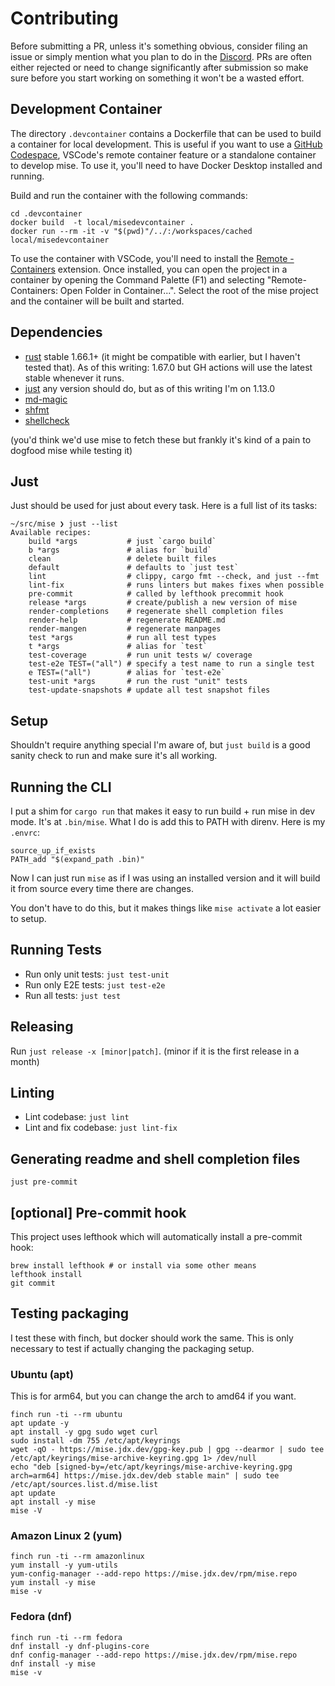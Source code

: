# Contributing

Before submitting a PR, unless it's something obvious, consider filing an issue or simply mention what you plan to do in the [Discord](https://discord.gg/UBa7pJUN7Z).
PRs are often either rejected or need to change significantly after submission so make sure before you start working on something it won't be a wasted effort.

## Development Container

The directory `.devcontainer` contains a Dockerfile that can be used to build a container for local development. This is useful if you want to use a [GitHub Codespace](https://docs.github.com/codespaces), VSCode's remote container feature or a standalone container to develop mise. To use it, you'll need to have Docker Desktop installed and running.

Build and run the container with the following commands:

```shell
cd .devcontainer
docker build  -t local/misedevcontainer .
docker run --rm -it -v "$(pwd)"/../:/workspaces/cached local/misedevcontainer
```

To use the container with VSCode, you'll need to install the [Remote - Containers](https://marketplace.visualstudio.com/items?itemName=ms-vscode-remote.remote-containers) extension. Once installed, you can open the project in a container by opening the Command Palette (F1) and selecting "Remote-Containers: Open Folder in Container...". Select the root of the mise project and the container will be built and started.

## Dependencies

- [rust](https://www.rust-lang.org/) stable 1.66.1+ (it might be compatible with earlier, but I haven't tested that). As of this writing: 1.67.0 but GH actions will use the latest stable whenever it runs.
- [just](https://github.com/casey/just) any version should do, but as of this writing I'm on 1.13.0
- [md-magic](https://github.com/DavidWells/markdown-magic)
- [shfmt](https://github.com/mvdan/sh)
- [shellcheck](https://www.shellcheck.net/)

(you'd think we'd use mise to fetch these but frankly it's kind of a pain to dogfood mise while testing it)

## Just

Just should be used for just about every task. Here is a full list of its
tasks:

```shell
~/src/mise ❯ just --list
Available recipes:
    build *args           # just `cargo build`
    b *args               # alias for `build`
    clean                 # delete built files
    default               # defaults to `just test`
    lint                  # clippy, cargo fmt --check, and just --fmt
    lint-fix              # runs linters but makes fixes when possible
    pre-commit            # called by lefthook precommit hook
    release *args         # create/publish a new version of mise
    render-completions    # regenerate shell completion files
    render-help           # regenerate README.md
    render-mangen         # regenerate manpages
    test *args            # run all test types
    t *args               # alias for `test`
    test-coverage         # run unit tests w/ coverage
    test-e2e TEST=("all") # specify a test name to run a single test
    e TEST=("all")        # alias for `test-e2e`
    test-unit *args       # run the rust "unit" tests
    test-update-snapshots # update all test snapshot files
```

## Setup

Shouldn't require anything special I'm aware of, but `just build` is a good sanity check to run and make sure it's all working.

## Running the CLI

I put a shim for `cargo run` that makes it easy to run build + run mise in dev mode. It's at `.bin/mise`. What I do is add this to PATH
with direnv. Here is my `.envrc`:

```shell
source_up_if_exists
PATH_add "$(expand_path .bin)"
```

Now I can just run `mise` as if I was using an installed version and it will build it from source every time there are changes.

You don't have to do this, but it makes things like `mise activate` a lot easier to setup.

## Running Tests

- Run only unit tests: `just test-unit`
- Run only E2E tests: `just test-e2e`
- Run all tests: `just test`

## Releasing

Run `just release -x [minor|patch]`. (minor if it is the first release in a month)

## Linting

- Lint codebase: `just lint`
- Lint and fix codebase: `just lint-fix`

## Generating readme and shell completion files

```shell
just pre-commit
```

## [optional] Pre-commit hook

This project uses lefthook which will automatically install a pre-commit hook:

```shell
brew install lefthook # or install via some other means
lefthook install
git commit
```

## Testing packaging

I test these with finch, but docker should work the same. This is only necessary to test
if actually changing the packaging setup.

### Ubuntu (apt)

This is for arm64, but you can change the arch to amd64 if you want.

```shell
finch run -ti --rm ubuntu
apt update -y
apt install -y gpg sudo wget curl
sudo install -dm 755 /etc/apt/keyrings
wget -qO - https://mise.jdx.dev/gpg-key.pub | gpg --dearmor | sudo tee /etc/apt/keyrings/mise-archive-keyring.gpg 1> /dev/null
echo "deb [signed-by=/etc/apt/keyrings/mise-archive-keyring.gpg arch=arm64] https://mise.jdx.dev/deb stable main" | sudo tee /etc/apt/sources.list.d/mise.list
apt update
apt install -y mise
mise -V
```

### Amazon Linux 2 (yum)

```shell
finch run -ti --rm amazonlinux
yum install -y yum-utils
yum-config-manager --add-repo https://mise.jdx.dev/rpm/mise.repo
yum install -y mise
mise -v
```

### Fedora (dnf)

```shell
finch run -ti --rm fedora
dnf install -y dnf-plugins-core
dnf config-manager --add-repo https://mise.jdx.dev/rpm/mise.repo
dnf install -y mise
mise -v
```
